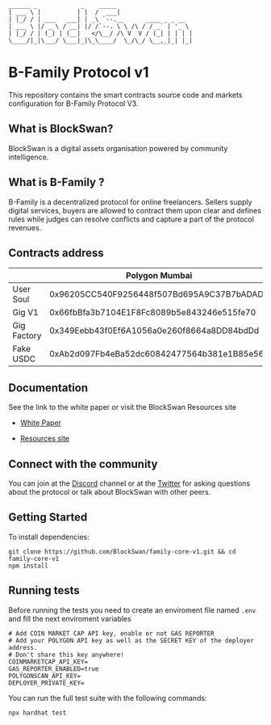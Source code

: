 ```
______ _            _    _____
| ___ \ |          | |  /  ___|
| |_/ / | ___   ___| | _\ `--.__      ____ _ _ __
| ___ \ |/ _ \ / __| |/ /`--. \ \ /\ / / _` | '_ \
| |_/ / | (_) | (__|   </\__/ /\ V  V / (_| | | | |
\____/|_|\___/ \___|_|\_\____/  \_/\_/ \__,_|_| |_|
```

# B-Family Protocol v1

This repository contains the smart contracts source code and markets configuration for B-Family Protocol V3.

## What is BlockSwan?

BlockSwan is a digital assets organisation powered by community intelligence.

## What is B-Family ?

B-Family is a decentralized protocol for online freelancers. Sellers supply digital services, buyers are allowed to contract them upon clear and defines rules while judges can resolve conflicts and capture a part of the protocol revenues.

## Contracts address

|             | Polygon Mumbai                             |
| ----------- | ------------------------------------------ |
| User Soul   | 0x96205CC540F9256448f507Bd695A9C37B7bADAD2 |
| Gig V1      | 0x66fbBfa3b7104E1F8Fc8089b5e843246e515fe70 |
| Gig Factory | 0x349Eebb43f0Ef6A1056a0e260f8664a8DD84bdDd |
| Fake USDC   | 0xAb2d097Fb4eBa52dc60842477564b381e1B85e56 |

## Documentation

See the link to the white paper or visit the BlockSwan Resources site

- [White Paper](https://resources/blockswan.family/whitepaper.pdf)

- [Resources site](https://resources/blockswan.family)

## Connect with the community

You can join at the [Discord](https://discord.com/invite/ffrzhYEn57) channel or at the [Twitter](https://twitter.com/BlockSwanHQ) for asking questions about the protocol or talk about BlockSwan with other peers.

## Getting Started

To install dependencies:

```
git clone https://github.com/BlockSwan/family-core-v1.git && cd family-core-v1
npm install

```

## Running tests

Before running the tests you need to create an enviroment file named `.env` and fill the next enviroment variables

```
# Add COIN MARKET CAP API key, enable or not GAS REPORTER
# Add your POLYGON API key as well as the SECRET KEY of the deployer address.
# Don't share this key anywhere!
COINMARKETCAP_API_KEY=
GAS_REPORTER_ENABLED=true
POLYGONSCAN_API_KEY=
DEPLOYER_PRIVATE_KEY=
```

You can run the full test suite with the following commands:

```
npx hardhat test
```
